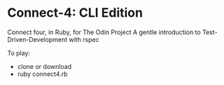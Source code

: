 # Connect-4: CLI Edition

Connect four, in Ruby, for The Odin Project
A gentle introduction to Test-Driven-Development with rspec

To play:
* clone or download
* ruby connect4.rb
